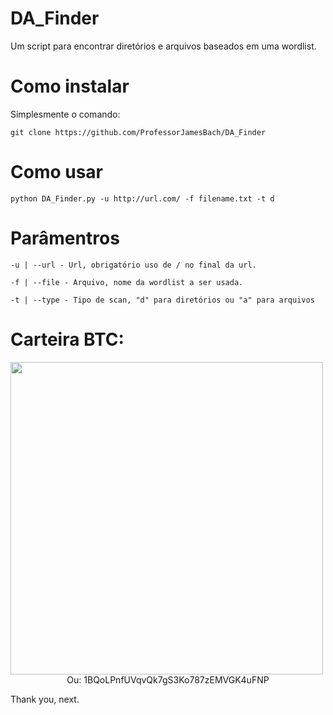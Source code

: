 # DA_Finder
Um script para encontrar diretórios e arquivos baseados em uma wordlist.

# Como instalar

Simplesmente o comando:

```
git clone https://github.com/ProfessorJamesBach/DA_Finder
```

# Como usar

```
python DA_Finder.py -u http://url.com/ -f filename.txt -t d 
```

# Parâmentros

```
-u | --url - Url, obrigatório uso de / no final da url.
```

```
-f | --file - Arquivo, nome da wordlist a ser usada.
```

```
-t | --type - Tipo de scan, "d" para diretórios ou "a" para arquivos
```


# Carteira BTC:

<img src="https://i.imgur.com/YV7QHVE.jpg" width="500" height="500"/>

<center>Ou: 1BQoLPnfUVqvQk7gS3Ko787zEMVGK4uFNP</center>


Thank you, next.
